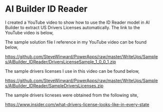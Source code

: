 # AI Builder ID Reader
I created a YouTube video to show how to use the ID Reader model in AI Builder to extract US Drivers Licenses automatically.  The link to the YouTube video is below,

The sample solution file I reference in my YouTube video can be found below,

https://github.com/SteveWinward/PowerApps/raw/master/WriteUps/Samples/AIBuilder_IDReader/DriversLicenseSample_1_0_0_1.zip

The sample drivers licenses I use in this video can be found below,

https://github.com/SteveWinward/PowerApps/raw/master/WriteUps/Samples/AIBuilder_IDReader/SampleDriversLicenses.zip

The sample drivers licneses were obtained from the following site,

https://www.insider.com/what-drivers-license-looks-like-in-every-state
